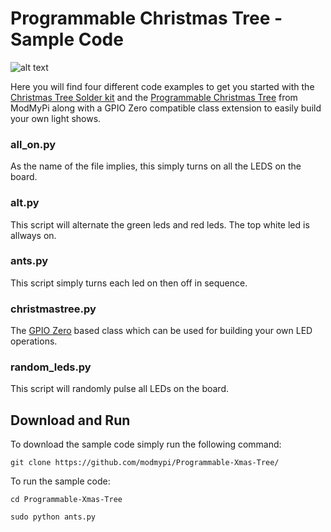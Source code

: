 # Programmable Christmas Tree - Sample Code

![alt text](https://github.com/modmypi/Programmable-Xmas-Tree/blob/master/github_christmastree.png "Christmas Tree")

Here you will find four different code examples to get you started with the [Christmas Tree Solder kit](https://www.modmypi.com/raspberry-pi/led-displays-and-drivers-1034/led-boards-1040/christmas-tree-solder-kit) and the [Programmable Christmas Tree](https://www.modmypi.com/raspberry-pi/led-displays-and-drivers-1034/led-boards-1040/christmas-tree-programmable-kit) from ModMyPi along with a GPIO Zero compatible class extension to easily build your own light shows.

### all_on.py

As the name of the file implies, this simply turns on all the LEDS on the board.

### alt.py

This script will alternate the green leds and red leds. The top white led is allways on.

### ants.py

This script simply turns each led on then off in sequence.

### christmastree.py

The [GPIO Zero](https://github.com/RPi-Distro/python-gpiozero) based class which can be used for building your own LED operations.

### random_leds.py

This script will randomly pulse all LEDs on the board.

## Download and Run

To download the sample code simply run the following command:

```
git clone https://github.com/modmypi/Programmable-Xmas-Tree/
```

To run the sample code:

```
cd Programmable-Xmas-Tree
```

```
sudo python ants.py
```
